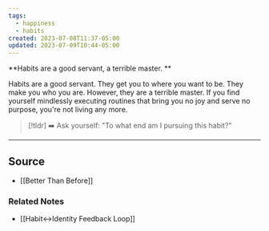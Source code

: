 ```yaml
---
tags:
  - happiness
  - habits
created: 2023-07-08T11:37-05:00
updated: 2023-07-09T10:44-05:00
---
```

**Habits are a good servant, a terrible master. **

Habits are a good servant. They get you to where you want to be. They make you who you are. However, they are a terrible master. If you find yourself mindlessly executing routines that bring you no joy and serve no purpose, you're not living any more.

> [!tldr] ➡️ Ask yourself: "To what end am I pursuing this habit?"

---

## Source
- [[Better Than Before]]

### Related Notes
- [[Habit↔Identity Feedback Loop]]